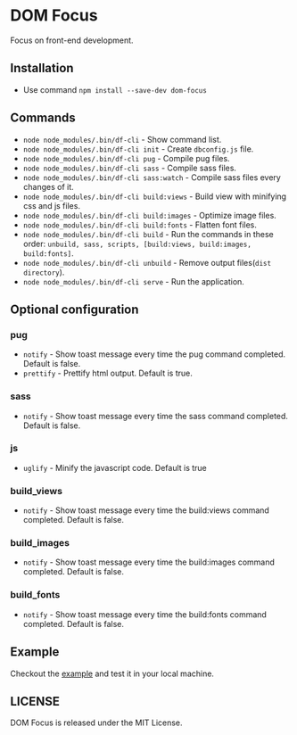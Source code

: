 # DOM Focus

Focus on front-end development.

## Installation
 - Use command `npm install --save-dev dom-focus`

## Commands
 - `node node_modules/.bin/df-cli` - Show command list.
 - `node node_modules/.bin/df-cli init` - Create `dbconfig.js` file.
 - `node node_modules/.bin/df-cli pug` - Compile pug files.
 - `node node_modules/.bin/df-cli sass` - Compile sass files.
 - `node node_modules/.bin/df-cli sass:watch` - Compile sass files every changes of it.
 - `node node_modules/.bin/df-cli build:views` - Build view with minifying css and js files.
 - `node node_modules/.bin/df-cli build:images` - Optimize image files.
 - `node node_modules/.bin/df-cli build:fonts` - Flatten font files.
 - `node node_modules/.bin/df-cli build` - Run the commands in these order: `unbuild, sass, scripts, [build:views, build:images, build:fonts]`.
 - `node node_modules/.bin/df-cli unbuild` - Remove output files(`dist directory`).
 - `node node_modules/.bin/df-cli serve` - Run the application.

## Optional configuration

### pug
 - `notify` - Show toast message every time the pug command completed. Default is false.
 - `prettify` - Prettify html output. Default is true.

### sass
 - `notify` - Show toast message every time the sass command completed. Default is false.

### js
 - `uglify` - Minify the javascript code. Default is true

### build_views
 - `notify` - Show toast message every time the build:views command completed. Default is false.

### build_images
 - `notify` - Show toast message every time the build:images command completed. Default is false.

### build_fonts
 - `notify` - Show toast message every time the build:fonts command completed. Default is false.

## Example

Checkout the [example](https://github.com/codedigs/dom-focus/blob/master/app) and test it in your local machine.

## LICENSE
DOM Focus is released under the MIT License.

